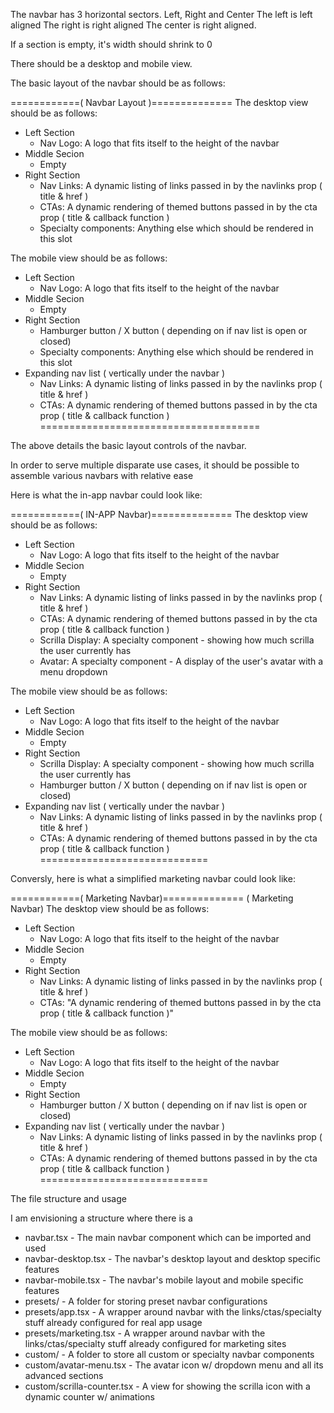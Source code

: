 The navbar has 3 horizontal sectors. Left, Right and Center
The left is left aligned
The right is right aligned
The center is right aligned.

If a section is empty, it's width should shrink to 0 


There should be a desktop and mobile view.

The basic layout of the navbar should be as follows:

============( Navbar Layout )==============
The desktop view should be as follows:
- Left Section
    - Nav Logo: A logo that fits itself to the height of the navbar
- Middle Secion
    - Empty
- Right Section
    - Nav Links: A dynamic listing of links passed in by the navlinks prop ( title & href )
    - CTAs: A dynamic rendering of themed buttons passed in by the cta prop ( title & callback function )
    - Specialty components: Anything else which should be rendered in this slot


The mobile view should be as follows:
- Left Section
    - Nav Logo: A logo that fits itself to the height of the navbar
- Middle Secion
    - Empty
- Right Section
    - Hamburger button / X button ( depending on if nav list is open or closed)
    - Specialty components: Anything else which should be rendered in this slot
- Expanding nav list ( vertically under the navbar )
    - Nav Links: A dynamic listing of links passed in by the navlinks prop ( title & href )
    - CTAs: A dynamic rendering of themed buttons passed in by the cta prop ( title & callback function )
======================================


The above details the basic layout controls of the navbar.

In order to serve multiple disparate use cases, it should be possible to assemble various navbars with relative ease


Here is what the in-app navbar could look like:

============( IN-APP Navbar)==============
The desktop view should be as follows:
- Left Section
    - Nav Logo: A logo that fits itself to the height of the navbar
- Middle Secion
    - Empty
- Right Section
    - Nav Links: A dynamic listing of links passed in by the navlinks prop ( title & href )
    - CTAs: A dynamic rendering of themed buttons passed in by the cta prop ( title & callback function )
    - Scrilla Display: A specialty component - showing how much scrilla the user currently has
    - Avatar: A specialty component - A display of the user's avatar with a menu dropdown


The mobile view should be as follows:
- Left Section
    - Nav Logo: A logo that fits itself to the height of the navbar
- Middle Secion
    - Empty
- Right Section
    - Scrilla Display: A specialty component - showing how much scrilla the user currently has
    - Hamburger button / X button ( depending on if nav list is open or closed)
- Expanding nav list ( vertically under the navbar )
    - Nav Links: A dynamic listing of links passed in by the navlinks prop ( title & href )
    - CTAs: A dynamic rendering of themed buttons passed in by the cta prop ( title & callback function )
=============================

Conversly, here is what a simplified marketing navbar could look like:


============( Marketing Navbar)==============
( Marketing Navbar)
The desktop view should be as follows:
- Left Section
    - Nav Logo: A logo that fits itself to the height of the navbar
- Middle Secion
    - Empty
- Right Section
    - Nav Links: A dynamic listing of links passed in by the navlinks prop ( title & href )
    - CTAs: "A dynamic rendering of themed buttons passed in by the cta prop ( title & callback function )"


The mobile view should be as follows:
- Left Section
    - Nav Logo: A logo that fits itself to the height of the navbar
- Middle Secion
    - Empty
- Right Section
    - Hamburger button / X button ( depending on if nav list is open or closed)
- Expanding nav list ( vertically under the navbar )
    - Nav Links: A dynamic listing of links passed in by the navlinks prop ( title & href )
    - CTAs: A dynamic rendering of themed buttons passed in by the cta prop ( title & callback function )
=============================






The file structure and usage

I am envisioning a structure where there is a
- navbar.tsx - The main navbar component which can be imported and used
- navbar-desktop.tsx - The navbar's desktop layout and desktop specific features
- navbar-mobile.tsx - The navbar's mobile layout and mobile specific features
- presets/ - A folder for storing preset navbar configurations
- presets/app.tsx - A wrapper around navbar with the links/ctas/specialty stuff already configured for real app usage
- presets/marketing.tsx - A wrapper around navbar with the links/ctas/specialty stuff already configured for marketing sites
- custom/ - A folder to store all custom or specialty navbar components
- custom/avatar-menu.tsx - The avatar icon w/ dropdown menu and all its advanced sections
- custom/scrilla-counter.tsx - A view for showing the scrilla icon with a dynamic counter w/ animations
